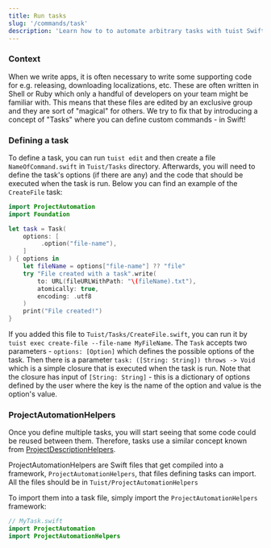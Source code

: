 ```yaml
---
title: Run tasks
slug: '/commands/task'
description: 'Learn how to to automate arbitrary tasks with tuist Swift.'
---
```


### Context

When we write apps, it is often necessary to write some supporting code for e.g. releasing, downloading localizations, etc.
These are often written in Shell or Ruby which only a handful of developers on your team might be familiar with.
This means that these files are edited by an exclusive group and they are sort of "magical" for others.
We try to fix that by introducing a concept of "Tasks" where you can define custom commands - in Swift!

### Defining a task

To define a task, you can run `tuist edit` and then create a file `NameOfCommand.swift` in `Tuist/Tasks` directory.
Afterwards, you will need to define the task's options (if there are any) and the code that should be executed when the task is run.
Below you can find an example of the `CreateFile` task:

```swift
import ProjectAutomation
import Foundation

let task = Task(
    options: [
         .option("file-name"),
    ]
) { options in
    let fileName = options["file-name"] ?? "file"
    try "File created with a task".write(
        to: URL(fileURLWithPath: "\(fileName).txt"),
        atomically: true,
        encoding: .utf8
    )
    print("File created!")
}
```

If you added this file to `Tuist/Tasks/CreateFile.swift`, you can run it by `tuist exec create-file --file-name MyFileName`.
The `Task` accepts two parameters - `options: [Option]` which defines the possible options of the task.
Then there is a parameter `task: ([String: String]) throws -> Void` which is a simple closure that is executed when the task is run.
Note that the closure has input of `[String: String]` -
this is a dictionary of options defined by the user where the key is the name of the option and value is the option's value.


### ProjectAutomationHelpers

Once you define multiple tasks, you will start seeing that some code could be reused between them. Therefore, tasks use a similar concept known from [ProjectDescriptionHelpers](/guides/helpers).

ProjectAutomationHelpers are Swift files that get compiled into a framework, `ProjectAutomationHelpers`, that files defining tasks can import. All the files should be in `Tuist/ProjectAutomationHelpers`

To import them into a task file, simply import the `ProjectAutomationHelpers` framework:
```swift
// MyTask.swift
import ProjectAutomation
import ProjectAutomationHelpers
```
